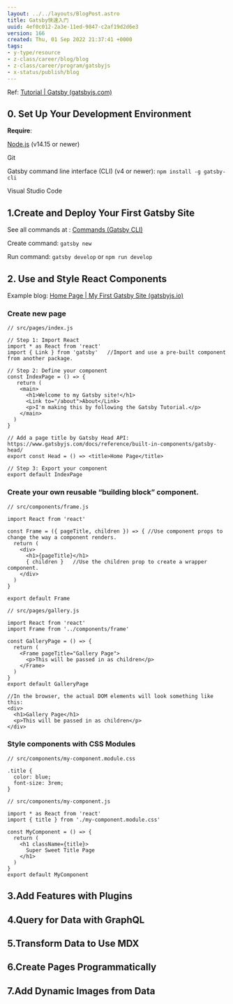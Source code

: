 ```yaml
---
layout: ../../layouts/BlogPost.astro
title: Gatsby快速入门
uuid: 4ef0c012-2a3e-11ed-9847-c2af19d2d6e3
version: 166
created: Thu, 01 Sep 2022 21:37:41 +0000
tags:
- y-type/resource
- z-class/career/blog/blog
- z-class/career/program/gatsbyjs
- x-status/publish/blog
---
```


Ref: [Tutorial \| Gatsby (gatsbyjs.com)](https://www.gatsbyjs.com/docs/tutorial/) 

## **0. Set Up Your Development Environment**

**Require**:

[Node.js](https://nodejs.dev) (v14.15 or newer)

Git

Gatsby command line interface (CLI) (v4 or newer): `npm install -g gatsby-cli`

Visual Studio Code

## **1.Create and Deploy Your First Gatsby Site**

See all commands at : [Commands (Gatsby CLI)](https://www.gatsbyjs.com/docs/reference/gatsby-cli/) 

Create command: `gatsby new`

Run command: `gatsby develop` or  `npm run develop`

## **2. Use and Style React Components**

Example blog: [Home Page \| My First Gatsby Site (gatsbyjs.io)](https://gatsbytutorialexample.gatsbyjs.io/) 

### Create new page

```
// src/pages/index.js

// Step 1: Import React
import * as React from 'react'
import { Link } from 'gatsby'   //Import and use a pre-built component from another package.

// Step 2: Define your component
const IndexPage = () => {
   return (
    <main>
      <h1>Welcome to my Gatsby site!</h1>
      <Link to="/about">About</Link>
      <p>I'm making this by following the Gatsby Tutorial.</p>
    </main>
  )
}

// Add a page title by Gatsby Head API: https://www.gatsbyjs.com/docs/reference/built-in-components/gatsby-head/
export const Head = () => <title>Home Page</title>

// Step 3: Export your component
export default IndexPage
```

### Create your own reusable “building block” component.

```
// src/components/frame.js

import React from 'react'

const Frame = ({ pageTitle, children }) => { //Use component props to change the way a component renders.
  return (
    <div>
      <h1>{pageTitle}</h1>
      { children }   //Use the children prop to create a wrapper component.
    </div>
  )
}

export default Frame
```

```
// src/pages/gallery.js

import React from 'react'
import Frame from '../components/frame'

const GalleryPage = () => {
  return (
    <Frame pageTitle="Gallery Page">
      <p>This will be passed in as children</p>
    </Frame>
  )
}
export default GalleryPage
```

```
//In the browser, the actual DOM elements will look something like this:
<div>
  <h1>Gallery Page</h1>
  <p>This will be passed in as children</p>
</div>
```

### Style components with CSS Modules

```
// src/components/my-component.module.css

.title {
  color: blue;
  font-size: 3rem;
}
```

```
// src/components/my-component.js

import * as React from 'react'
import { title } from './my-component.module.css'

const MyComponent = () => {
  return (
    <h1 className={title}>
      Super Sweet Title Page
    </h1>
  )
}
export default MyComponent
```

## **3.Add Features with Plugins**

## **4.Query for Data with GraphQL**

## **5.Transform Data to Use MDX**

## **6.Create Pages Programmatically**

## **7.Add Dynamic Images from Data**